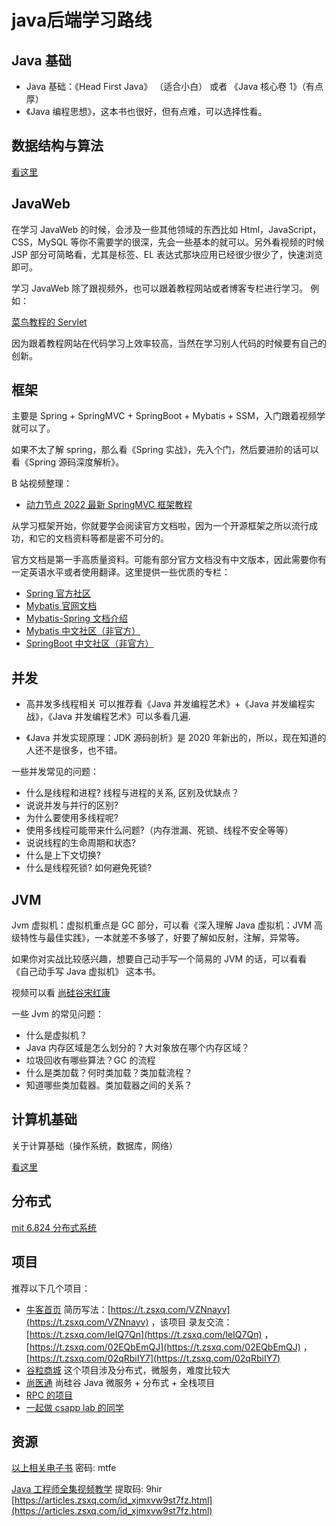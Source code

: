 # java后端学习路线
## Java 基础

-   Java 基础：《Head First Java》 （适合小白） 或者 《Java 核心卷 1》（有点厚）
-   《Java 编程思想》，这本书也很好，但有点难，可以选择性看。

## 数据结构与算法

[看这里](https://t.zsxq.com/E6AEMRn)

## JavaWeb

在学习 JavaWeb 的时候，会涉及一些其他领域的东西比如 Html，JavaScript，CSS，MySQL 等你不需要学的很深，先会一些基本的就可以。另外看视频的时候 JSP 部分可简略看，尤其是标签、EL 表达式那块应用已经很少很少了，快速浏览即可。

学习 JavaWeb 除了跟视频外，也可以跟着教程网站或者博客专栏进行学习。 例如：

[菜鸟教程的 Servlet](https://www.runoob.com/servlet/servlet-tutorial.html)

因为跟着教程网站在代码学习上效率较高，当然在学习别人代码的时候要有自己的创新。

## 框架

主要是 Spring + SpringMVC + SpringBoot + Mybatis + SSM，入门跟着视频学就可以了。

如果不太了解 spring，那么看《Spring 实战》，先入个门，然后要进阶的话可以看《Spring 源码深度解析》。

B 站视频整理：

-   [动力节点 2022 最新 SpringMVC 框架教程](https://www.bilibili.com/video/BV1oP4y1K7QT)

从学习框架开始，你就要学会阅读官方文档啦，因为一个开源框架之所以流行成功，和它的文档资料等都是密不可分的。

官方文档是第一手高质量资料。可能有部分官方文档没有中文版本，因此需要你有一定英语水平或者使用翻译。这里提供一些优质的专栏：

-   [Spring 官方社区](https://spring.io/projects/spring-boot)
-   [Mybatis 官网文档](https://mybatis.org/mybatis-3/zh/index.html)
-   [Mybatis-Spring 文档介绍](http://mybatis.org/spring/zh/index.html)
-   [Mybatis 中文社区（非官方）](http://www.mybatis.cn/)
-   [SpringBoot 中文社区（非官方）](https://springboot.io/)

## 并发

-   高并发多线程相关 可以推荐看《Java 并发编程艺术》+《Java 并发编程实战》，《Java 并发编程艺术》可以多看几遍.

-   《Java 并发实现原理：JDK 源码剖析》是 2020 年新出的，所以，现在知道的人还不是很多，也不错。

一些并发常见的问题：

-   什么是线程和进程? 线程与进程的关系, 区别及优缺点？
-   说说并发与并行的区别?
-   为什么要使用多线程呢?
-   使用多线程可能带来什么问题?（内存泄漏、死锁、线程不安全等等）
-   说说线程的生命周期和状态?
-   什么是上下文切换?
-   什么是线程死锁? 如何避免死锁?

## JVM

Jvm 虚拟机：虚拟机重点是 GC 部分，可以看《深入理解 Java 虚拟机：JVM 高级特性与最佳实践》，一本就差不多够了，好要了解如反射，注解，异常等。

如果你对实战比较感兴趣，想要自己动手写一个简易的 JVM 的话，可以看看 《自己动手写 Java 虚拟机》 这本书。

视频可以看 [尚硅谷宋红康](https://www.bilibili.com/video/BV1PJ411n7xZ)

一些 Jvm 的常见问题：

-   什么是虚拟机？
-   Java 内存区域是怎么划分的？大对象放在哪个内存区域？
-   垃圾回收有哪些算法？GC 的流程
-   什么是类加载？何时类加载？类加载流程？
-   知道哪些类加载器。类加载器之间的关系？

## 计算机基础

关于计算基础（操作系统，数据库，网络）

[看这里](https://t.zsxq.com/EaIEiMJ)

## 分布式

[mit 6.824 分布式系统](https://mit-public-courses-cn-translatio.gitbook.io/mit6-824/)

## 项目

推荐以下几个项目：

-   [牛客首页](https://www.nowcoder.com/study/live/246) 简历写法：[https://t.zsxq.com/VZNnayv](https://t.zsxq.com/VZNnayv) ，该项目 录友交流：[https://t.zsxq.com/IeIQ7Qn](https://t.zsxq.com/IeIQ7Qn) ，[https://t.zsxq.com/02EQbEmQJ](https://t.zsxq.com/02EQbEmQJ) ，[https://t.zsxq.com/02qRbiIY7](https://t.zsxq.com/02qRbiIY7)
-   [谷粒商城](https://www.bilibili.com/video/BV1np4y1C7Yf) 这个项目涉及分布式，微服务，难度比较大
-   [尚医通](https://www.bilibili.com/video/BV1V5411K7rT) 尚硅谷 Java 微服务 + 分布式 + 全栈项目
-   [RPC 的项目](https://github.com/he2121/MyRPCFromZero)
-   [一起做 csapp lab 的同学](https://t.zsxq.com/02yrRzfem)

## 资源

[以上相关电子书](https://pan.baidu.com/s/1ERVgkfUu2zmLwAo_xfJl9A) 密码: mtfe

[Java 工程师全集视频教学](https://pan.baidu.com/s/12jplSdXJ2jZUSX44hDJFjQ) 提取码: 9hir 
 [https://articles.zsxq.com/id_xjmxvw9st7fz.html](https://articles.zsxq.com/id_xjmxvw9st7fz.html)
